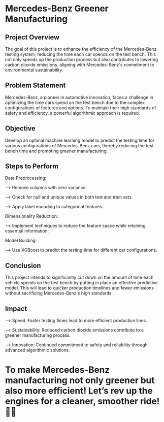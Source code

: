 # Mercedes-Benz Greener Manufacturing

## Project Overview
The goal of this project is to enhance the efficiency of the Mercedes-Benz testing system, reducing the time each car spends on the test bench. This not only speeds up the production process but also contributes to lowering carbon dioxide emissions, aligning with Mercedes-Benz's commitment to environmental sustainability.

## Problem Statement
Mercedes-Benz, a pioneer in automotive innovation, faces a challenge in optimizing the time cars spend on the test bench due to the complex configurations of features and options. To maintain their high standards of safety and efficiency, a powerful algorithmic approach is required.

## Objective
Develop an optimal machine learning model to predict the testing time for various configurations of Mercedes-Benz cars, thereby reducing the test bench time and promoting greener manufacturing.

## Steps to Perform
Data Preprocessing:

--> Remove columns with zero variance.

--> Check for null and unique values in both test and train sets.

--> Apply label encoding to categorical features.

Dimensionality Reduction:

--> Implement techniques to reduce the feature space while retaining essential information.

Model Building:

--> Use XGBoost to predict the testing time for different car configurations.

## Conclusion
This project intends to significantly cut down on the amount of time each vehicle spends on the test bench by putting in place an effective predictive model. This will lead to quicker production timelines and fewer emissions without sacrificing Mercedes-Benz's high standards.

## Impact

--> Speed: Faster testing times lead to more efficient production lines.

--> Sustainability: Reduced carbon dioxide emissions contribute to a greener manufacturing process.

--> Innovation: Continued commitment to safety and reliability through advanced algorithmic solutions.

# To make Mercedes-Benz manufacturing not only greener but also more efficient! Let’s rev up the engines for a cleaner, smoother ride! 🚗🌿
